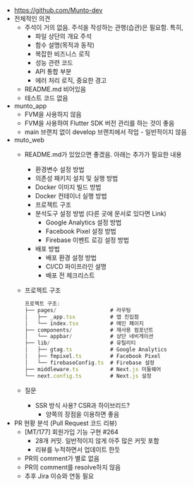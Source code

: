 - https://github.com/Munto-dev
- 전체적인 의견
    - 주석이 거의 없음. 주석을 작성하는 관행(습관)은 필요함. 특히,
        - 파일 상단의 개요 주석
        - 함수 설명(목적과 동작)
        - 복잡한 비즈니스 로직
        - 성능 관련 코드
        - API 통합 부분
        - 에러 처리 로직, 중요한 경고
    - README.md 비어있음
    - 테스트 코드 없음
- munto_app
    - FVM을 사용하지 않음
    - FVM을 사용하여 Flutter SDK 버전 관리를 하는 것이 좋음
    - main 브랜치 없이 develop 브랜치에서 작업 - 일반적이지 않음
- muto_web
    - README.md가 있었으면 좋겠음. 아래는 추가가 필요한 내용
        - 환경변수 설정 방법
        - 의존성 패키지 설치 및 실행 방법
        - Docker 이미지 빌드 방법
        - Docker 컨테이너 실행 방법
        - 프로젝트 구조
        - 분석도구 설정 방법 (다른 곳에 문서로 있다면 Link)
            - Google Analytics 설정 방법
            - Facebook Pixel 설정 방법
            - Firebase 이벤트 로깅 설정 방법
        - 배포 방법
            - 배포 환경 설정 방법
            - CI/CD 파이프라인 설명
            - 배포 전 체크리스트
    - 프로젝트 구조
        
        ```jsx
        프로젝트 구조:
        ├── pages/                 # 라우팅
        │   ├── _app.tsx           # 앱 진입점
        │   └── index.tsx          # 메인 페이지
        ├── components/            # 재사용 컴포넌트
        │   └── appbar/            # 상단 네비게이션
        ├── lib/                   # 유틸리티
        │   ├── gtag.ts            # Google Analytics
        │   ├── fmpixel.ts         # Facebook Pixel
        │   └── firebaseConfig.ts  # Firebase 설정
        ├── middleware.ts          # Next.js 미들웨어
        └── next.config.ts         # Next.js 설정
        ```
        
    - 질문
        - SSR 방식 사용? CSR과 하이브리드?
            - 양쪽의 장점을 이용하면 좋음
- PR 현황 분석 (Pull Request 코드 리뷰)
    - [MT/177] 회원가입 기능 구현 #264
        - 28개 커밋. 일반적이지 않게 아주 많은 커밋 포함
        - 리뷰를 누적하면서 업데이트 한듯
    - PR의 comment가 별로 없음
    - PR의 comment를 resolve하지 않음
    - 추후 Jira 이슈와 연동 필요